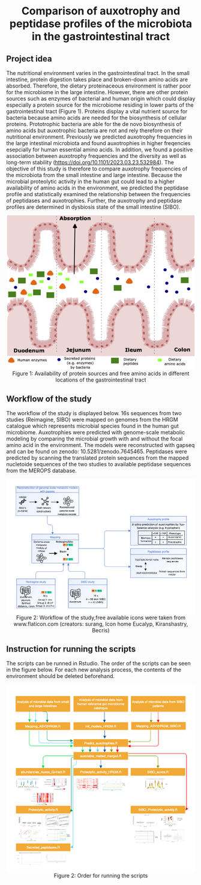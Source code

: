 <h1 align = "center" >Comparison of auxotrophy and peptidase profiles of the microbiota in the gastrointestinal tract </h1>



## Project idea
The nutritional environment varies in the gastrointestinal tract. In the small intestine, protein digestion takes place and broken-down amino acids are absorbed. Therefore, the dietary proteinaceous environment is rather poor for the microbiome in the large intestine. However, there are other protein sources such as enzymes of bacterial and human origin which could display especially a protein source for the microbiome residing in lower parts of the gastrointestinal tract (Figure 1). Proteins display a vital nutrient source for bacteria because amino acids are needed for the biosynthesis of cellular proteins. Prototrophic bacteria are able for the de novo biosynthesis of amino acids but auxotrophic bacteria are not and rely therefore on their nutritional environment. Previously we predicted auxotrophy frequencies in the large intestinal microbiota and found auxotrophies in higher freqencies esepcially for human essential amino acids. In addition, we found a positive association between auxotrophy frequencies and the diversity as well as long-term stability (https://doi.org/10.1101/2023.03.23.532984). The objective of this study is therefore to compare auxotrophy frequencies of the microbiota from the small intestine and large intestine. Because the microbial proteolytic activity in the human gut could lead to a higher availability of amino acids in the environment, we predicted the peptidase profile and statistically examined the relationship between the frequencies of peptidases and auxotrophies. Further, the auxotrophy and peptidase profiles are determined in dysbiosis state of the small intestine (SIBO).

<div align="center"><tr><td align="center" width="9999" border =  "0 px%">
<img src="Data/GI_tract.png" align="center" width="500" alt="Amino acid availability">
</td></tr></div>
<div align="center">Figure 1: Availability of protein sources and free amino acids in different locations of the gastrointestinal tract </div>

## Workflow of the study
The workflow of the study is displayed below. 16s sequences from two studies (Reimagine, SIBO) were mapped on genomes from the HRGM catalogue which represents microbial species found in the human gut microbiome. Auxotrophies were predicted with genome-scale metabolic modeling by comparing the microbial growth with and without the focal amino acid in the environment. The models were reconstructed with gapseq and can be found on zenodo: 10.5281/zenodo.7645465. Peptidases were predicted by scanning the translated protein sequences from the mapped nucletoide sequences of the two studies to available peptidase sequences from the MEROPS database. 

<div align="center"><tr><td align="center" width="9999" border =  "0 px%">
<img src="Data/12_10__Material_Method_Auxos_GI-tract.png" align="center" width="700" alt="Workflow">
</td></tr></div>

<div align="center">Figure 2: Workflow of the study,free available icons were taken from www.flaticon.com (creators: surang, Icon home Eucalyp, Kiranshastry, Becris) </div>

## Instruction for running the scripts 
The scripts can be runned in Rstudio. The order of the scripts can be seen in the figure below. For each new analysis process, the contents of the environment should be deleted beforehand.

<div align="center"><tr><td align="center" width="9999" border =  "0 px%">
<img src="Data/Flowchart_SI_LI_microbiomes.png" align="center" width="700" alt="Workflow">
</td></tr></div>

<div align="center">Figure 2: Order for running the scripts </div>


